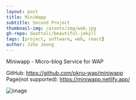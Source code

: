 ```yaml
---
layout: post
title: MiniWapp
subtitle: Second Project
thumbnail-img: /assets/img/web.jpg
gh-repo: daattali/beautiful-jekyll
tags: [project, software, web, react]
author: Jiho Jeong
---
```

Miniwapp - Micro-blog Service for WAP

GitHub: https://github.com/pknu-wap/miniwapp  
Page(not supported): https://miniwapp.netlify.app/

![image](https://github.com/user-attachments/assets/77aa05cb-3027-4d3b-9a64-53b16dcdf517)
